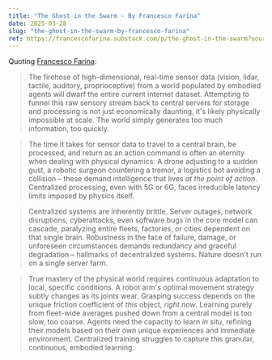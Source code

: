 ```yaml
---
title: "The Ghost in the Swarm - By Francesco Farina"
date: 2025-03-28
slug: "the-ghost-in-the-swarm-by-francesco-farina"
ref: https://francescofarina.substack.com/p/the-ghost-in-the-swarm?source=queue
---
```


Quoting [Francesco Farina](https://francescofarina.substack.com/p/the-ghost-in-the-swarm?source=queue):

> The firehose of high-dimensional, real-time sensor data (vision, lidar, tactile, auditory, proprioceptive) from a world populated by embodied agents will dwarf the entire current internet dataset. Attempting to funnel this raw sensory stream back to central servers for storage and processing is not just economically daunting, it's likely physically impossible at scale. The world simply generates too much information, too quickly.

> The time it takes for sensor data to travel to a central brain, be processed, and return as an action command is often an eternity when dealing with physical dynamics. A drone adjusting to a sudden gust, a robotic surgeon countering a tremor, a logistics bot avoiding a collision – these demand intelligence that lives *at the point of action*. Centralized processing, even with 5G or 6G, faces irreducible latency limits imposed by physics itself.

> Centralized systems are inherently brittle. Server outages, network disruptions, cyberattacks, even software bugs in the core model can cascade, paralyzing entire fleets, factories, or cities dependent on that single brain. Robustness in the face of failure, damage, or unforeseen circumstances demands redundancy and graceful degradation – hallmarks of decentralized systems. Nature doesn't run on a single server farm.

> True mastery of the physical world requires continuous adaptation to local, specific conditions. A robot arm's optimal movement strategy subtly changes as its joints wear. Grasping success depends on the unique friction coefficient of *this* object, *right now*. Learning purely from fleet-wide averages pushed down from a central model is too slow, too coarse. Agents need the capacity to learn *in situ*, refining their models based on their own unique experiences and immediate environment. Centralized training struggles to capture this granular, continuous, embodied learning.